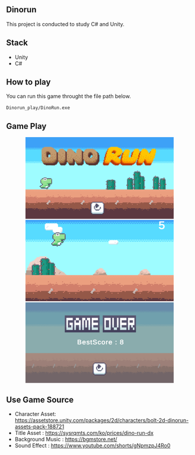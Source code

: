 ## Dinorun

This project is conducted to study C# and Unity.

## Stack

- Unity
- C#


## How to play

You can run this game throught the file path below.

```
Dinorun_play/DinoRun.exe
```


## Game Play


<div align="center">
    <img src = "Readme_img/img_1.png" style="width:400px">
    <img src = "Readme_img/img_2.png" style="width:400px">
    <img src = "Readme_img/img_3.png" style="width:400px">
</div>


## Use Game Source

- Character Asset: https://assetstore.unity.com/packages/2d/characters/bolt-2d-dinorun-assets-pack-188721
- Title Asset : https://sysrqmts.com/ko/prices/dino-run-dx
- Background Music : https://bgmstore.net/
- Sound Effect : https://www.youtube.com/shorts/gNpmzpJ4Ro0

